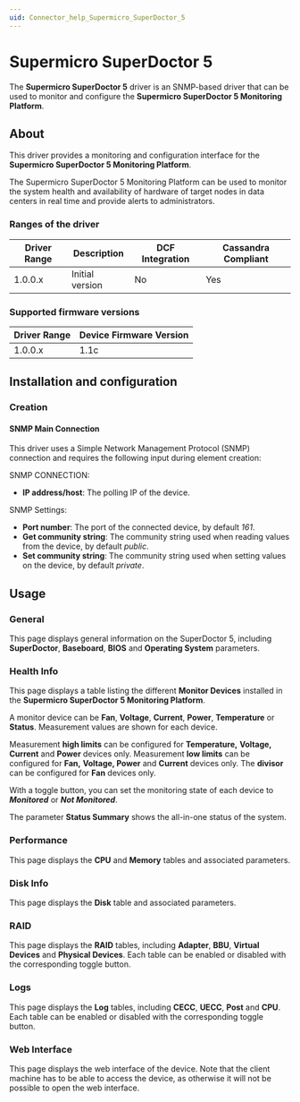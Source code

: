 ```yaml
---
uid: Connector_help_Supermicro_SuperDoctor_5
---
```


# Supermicro SuperDoctor 5

The **Supermicro SuperDoctor 5** driver is an SNMP-based driver that can be used to monitor and configure the **Supermicro SuperDoctor 5 Monitoring Platform**.

## About

This driver provides a monitoring and configuration interface for the **Supermicro SuperDoctor 5 Monitoring Platform**.

The Supermicro SuperDoctor 5 Monitoring Platform can be used to monitor the system health and availability of hardware of target nodes in data centers in real time and provide alerts to administrators.

### Ranges of the driver

| **Driver Range** | **Description** | **DCF Integration** | **Cassandra Compliant** |
|------------------|-----------------|---------------------|-------------------------|
| 1.0.0.x          | Initial version | No                  | Yes                     |

### Supported firmware versions

| **Driver Range** | **Device Firmware Version** |
|------------------|-----------------------------|
| 1.0.0.x          | 1.1c                        |

## Installation and configuration

### Creation

#### SNMP Main Connection

This driver uses a Simple Network Management Protocol (SNMP) connection and requires the following input during element creation:

SNMP CONNECTION:

- **IP address/host**: The polling IP of the device.

SNMP Settings:

- **Port number**: The port of the connected device, by default *161*.
- **Get community string**: The community string used when reading values from the device, by default *public*.
- **Set community string**: The community string used when setting values on the device, by default *private*.

## Usage

### General

This page displays general information on the SuperDoctor 5, including **SuperDoctor**, **Baseboard**, **BIOS** and **Operating System** parameters.

### Health Info

This page displays a table listing the different **Monitor Devices** installed in the **Supermicro SuperDoctor 5 Monitoring Platform**.

A monitor device can be **Fan**, **Voltage**, **Current**, **Power**, **Temperature** or **Status**. Measurement values are shown for each device.

Measurement **high limits** can be configured for **Temperature,** **Voltage, Current** and **Power** devices only. Measurement **low limits** can be configured for **Fan,** **Voltage, Power** and **Current** devices only. The **divisor** can be configured for **Fan** devices only.

With a toggle button, you can set the monitoring state of each device to ***Monitored*** or ***Not Monitored***.

The parameter **Status Summary** shows the all-in-one status of the system.

### Performance

This page displays the **CPU** and **Memory** tables and associated parameters.

### Disk Info

This page displays the **Disk** table and associated parameters.

### RAID

This page displays the **RAID** tables, including **Adapter**, **BBU**, **Virtual Devices** and **Physical Devices**. Each table can be enabled or disabled with the corresponding toggle button.

### Logs

This page displays the **Log** tables, including **CECC**, **UECC**, **Post** and **CPU**. Each table can be enabled or disabled with the corresponding toggle button.

### Web Interface

This page displays the web interface of the device. Note that the client machine has to be able to access the device, as otherwise it will not be possible to open the web interface.
